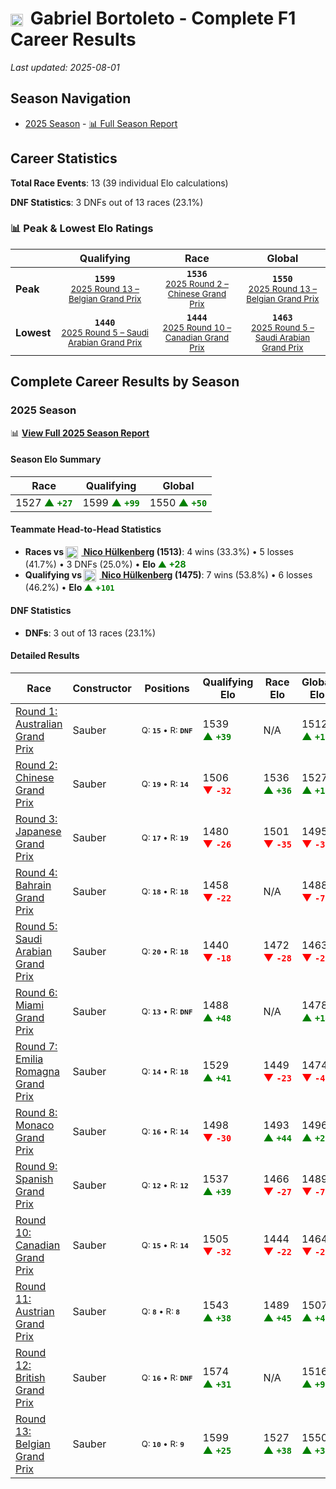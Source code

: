 # <img src="https://upload.wikimedia.org/wikipedia/commons/0/05/Flag_of_Brazil.svg" alt="Brazil" width="20" height="auto" style="vertical-align: middle; margin-right: 5px;" onerror="this.outerHTML='🇧🇷'; this.style.marginRight='5px';"/> Gabriel Bortoleto - Complete F1 Career Results

*Last updated: 2025-08-01*

## Season Navigation

- [2025 Season](#2025-season) - [📊 Full Season Report](../seasons/2025-season-report)

## Career Statistics

**Total Race Events**: 13 (39 individual Elo calculations)

**DNF Statistics**: 3 DNFs out of 13 races (23.1%)

### 📊 Peak & Lowest Elo Ratings

| &nbsp; | Qualifying | Race | Global |
|-------|------------|------|--------|
| **Peak** | <center>**`1599`**<br/><small>[2025 Round 13 – Belgian Grand Prix](../seasons/2025-season-report#round-13-belgian-grand-prix)</small></center> | <center>**`1536`**<br/><small>[2025 Round 2 – Chinese Grand Prix](../seasons/2025-season-report#round-2-chinese-grand-prix)</small></center> | <center>**`1550`**<br/><small>[2025 Round 13 – Belgian Grand Prix](../seasons/2025-season-report#round-13-belgian-grand-prix)</small></center> |
| **Lowest** | <center>**`1440`**<br/><small>[2025 Round 5 – Saudi Arabian Grand Prix](../seasons/2025-season-report#round-5-saudi-arabian-grand-prix)</small></center> | <center>**`1444`**<br/><small>[2025 Round 10 – Canadian Grand Prix](../seasons/2025-season-report#round-10-canadian-grand-prix)</small></center> | <center>**`1463`**<br/><small>[2025 Round 5 – Saudi Arabian Grand Prix](../seasons/2025-season-report#round-5-saudi-arabian-grand-prix)</small></center> |


## Complete Career Results by Season

### 2025 Season

📊 **[View Full 2025 Season Report](../seasons/2025-season-report)**

#### Season Elo Summary

| Race | Qualifying | Global |
|------|------------|--------|
| 1527 **<span style="color: green;">▲&nbsp;`+27`</span>** | 1599 **<span style="color: green;">▲&nbsp;`+99`</span>** | 1550 **<span style="color: green;">▲&nbsp;`+50`</span>** |

#### Teammate Head-to-Head Statistics

- **Races vs [<img src="https://upload.wikimedia.org/wikipedia/commons/b/ba/Flag_of_Germany.svg" alt="Germany" width="20" height="auto" style="vertical-align: middle; margin-right: 5px;" onerror="this.outerHTML='🇩🇪'; this.style.marginRight='5px';"/> Nico Hülkenberg](nico-hlkenberg) (1513)**: 4 wins (33.3%) • 5 losses (41.7%) • 3 DNFs (25.0%) • **Elo <span style="color: green;">▲&nbsp;+28</span>**
- **Qualifying vs [<img src="https://upload.wikimedia.org/wikipedia/commons/b/ba/Flag_of_Germany.svg" alt="Germany" width="20" height="auto" style="vertical-align: middle; margin-right: 5px;" onerror="this.outerHTML='🇩🇪'; this.style.marginRight='5px';"/> Nico Hülkenberg](nico-hlkenberg) (1475)**: 7 wins (53.8%) • 6 losses (46.2%) • **Elo <span style="color: green;">▲&nbsp;+`101`</span>**

#### DNF Statistics

- **DNFs**: 3 out of 13 races (23.1%)

#### Detailed Results

| Race | Constructor | Positions | Qualifying Elo | Race Elo | Global Elo | Teammate |
|------|-------------|-----------|----------------|----------|------------|----------|
| [Round 1: Australian Grand Prix](../seasons/2025-season-report#round-1-australian-grand-prix) | Sauber | <small>Q:&nbsp;**`15`**&nbsp;•&nbsp;R:&nbsp;**`DNF`**</small> | 1539 **<span style="color: green;">▲&nbsp;`+39`</span>** | N/A | 1512 **<span style="color: green;">▲&nbsp;`+12`</span>** | [<img src="https://upload.wikimedia.org/wikipedia/commons/b/ba/Flag_of_Germany.svg" alt="Germany" width="20" height="auto" style="vertical-align: middle; margin-right: 5px;" onerror="this.outerHTML='🇩🇪'; this.style.marginRight='5px';"/> Nico Hülkenberg](nico-hlkenberg)<br/><small>Q:&nbsp;**`17`**&nbsp;•&nbsp;R:&nbsp;**`7`**</small> |
| [Round 2: Chinese Grand Prix](../seasons/2025-season-report#round-2-chinese-grand-prix) | Sauber | <small>Q:&nbsp;**`19`**&nbsp;•&nbsp;R:&nbsp;**`14`**</small> | 1506 **<span style="color: red;">▼&nbsp;`-32`</span>** | 1536 **<span style="color: green;">▲&nbsp;`+36`</span>** | 1527 **<span style="color: green;">▲&nbsp;`+16`</span>** | [<img src="https://upload.wikimedia.org/wikipedia/commons/b/ba/Flag_of_Germany.svg" alt="Germany" width="20" height="auto" style="vertical-align: middle; margin-right: 5px;" onerror="this.outerHTML='🇩🇪'; this.style.marginRight='5px';"/> Nico Hülkenberg](nico-hlkenberg)<br/><small>Q:&nbsp;**`12`**&nbsp;•&nbsp;R:&nbsp;**`15`**</small> |
| [Round 3: Japanese Grand Prix](../seasons/2025-season-report#round-3-japanese-grand-prix) | Sauber | <small>Q:&nbsp;**`17`**&nbsp;•&nbsp;R:&nbsp;**`19`**</small> | 1480 **<span style="color: red;">▼&nbsp;`-26`</span>** | 1501 **<span style="color: red;">▼&nbsp;`-35`</span>** | 1495 **<span style="color: red;">▼&nbsp;`-32`</span>** | [<img src="https://upload.wikimedia.org/wikipedia/commons/b/ba/Flag_of_Germany.svg" alt="Germany" width="20" height="auto" style="vertical-align: middle; margin-right: 5px;" onerror="this.outerHTML='🇩🇪'; this.style.marginRight='5px';"/> Nico Hülkenberg](nico-hlkenberg)<br/><small>Q:&nbsp;**`16`**&nbsp;•&nbsp;R:&nbsp;**`16`**</small> |
| [Round 4: Bahrain Grand Prix](../seasons/2025-season-report#round-4-bahrain-grand-prix) | Sauber | <small>Q:&nbsp;**`18`**&nbsp;•&nbsp;R:&nbsp;**`18`**</small> | 1458 **<span style="color: red;">▼&nbsp;`-22`</span>** | N/A | 1488 **<span style="color: red;">▼&nbsp;`-7`</span>** | [<img src="https://upload.wikimedia.org/wikipedia/commons/b/ba/Flag_of_Germany.svg" alt="Germany" width="20" height="auto" style="vertical-align: middle; margin-right: 5px;" onerror="this.outerHTML='🇩🇪'; this.style.marginRight='5px';"/> Nico Hülkenberg](nico-hlkenberg)<br/><small>Q:&nbsp;**`16`**&nbsp;•&nbsp;R:&nbsp;**`DNF`**</small> |
| [Round 5: Saudi Arabian Grand Prix](../seasons/2025-season-report#round-5-saudi-arabian-grand-prix) | Sauber | <small>Q:&nbsp;**`20`**&nbsp;•&nbsp;R:&nbsp;**`18`**</small> | 1440 **<span style="color: red;">▼&nbsp;`-18`</span>** | 1472 **<span style="color: red;">▼&nbsp;`-28`</span>** | 1463 **<span style="color: red;">▼&nbsp;`-25`</span>** | [<img src="https://upload.wikimedia.org/wikipedia/commons/b/ba/Flag_of_Germany.svg" alt="Germany" width="20" height="auto" style="vertical-align: middle; margin-right: 5px;" onerror="this.outerHTML='🇩🇪'; this.style.marginRight='5px';"/> Nico Hülkenberg](nico-hlkenberg)<br/><small>Q:&nbsp;**`18`**&nbsp;•&nbsp;R:&nbsp;**`15`**</small> |
| [Round 6: Miami Grand Prix](../seasons/2025-season-report#round-6-miami-grand-prix) | Sauber | <small>Q:&nbsp;**`13`**&nbsp;•&nbsp;R:&nbsp;**`DNF`**</small> | 1488 **<span style="color: green;">▲&nbsp;`+48`</span>** | N/A | 1478 **<span style="color: green;">▲&nbsp;`+14`</span>** | [<img src="https://upload.wikimedia.org/wikipedia/commons/b/ba/Flag_of_Germany.svg" alt="Germany" width="20" height="auto" style="vertical-align: middle; margin-right: 5px;" onerror="this.outerHTML='🇩🇪'; this.style.marginRight='5px';"/> Nico Hülkenberg](nico-hlkenberg)<br/><small>Q:&nbsp;**`16`**&nbsp;•&nbsp;R:&nbsp;**`14`**</small> |
| [Round 7: Emilia Romagna Grand Prix](../seasons/2025-season-report#round-7-emilia-romagna-grand-prix) | Sauber | <small>Q:&nbsp;**`14`**&nbsp;•&nbsp;R:&nbsp;**`18`**</small> | 1529 **<span style="color: green;">▲&nbsp;`+41`</span>** | 1449 **<span style="color: red;">▼&nbsp;`-23`</span>** | 1474 **<span style="color: red;">▼&nbsp;`-4`</span>** | [<img src="https://upload.wikimedia.org/wikipedia/commons/b/ba/Flag_of_Germany.svg" alt="Germany" width="20" height="auto" style="vertical-align: middle; margin-right: 5px;" onerror="this.outerHTML='🇩🇪'; this.style.marginRight='5px';"/> Nico Hülkenberg](nico-hlkenberg)<br/><small>Q:&nbsp;**`17`**&nbsp;•&nbsp;R:&nbsp;**`12`**</small> |
| [Round 8: Monaco Grand Prix](../seasons/2025-season-report#round-8-monaco-grand-prix) | Sauber | <small>Q:&nbsp;**`16`**&nbsp;•&nbsp;R:&nbsp;**`14`**</small> | 1498 **<span style="color: red;">▼&nbsp;`-30`</span>** | 1493 **<span style="color: green;">▲&nbsp;`+44`</span>** | 1496 **<span style="color: green;">▲&nbsp;`+22`</span>** | [<img src="https://upload.wikimedia.org/wikipedia/commons/b/ba/Flag_of_Germany.svg" alt="Germany" width="20" height="auto" style="vertical-align: middle; margin-right: 5px;" onerror="this.outerHTML='🇩🇪'; this.style.marginRight='5px';"/> Nico Hülkenberg](nico-hlkenberg)<br/><small>Q:&nbsp;**`13`**&nbsp;•&nbsp;R:&nbsp;**`16`**</small> |
| [Round 9: Spanish Grand Prix](../seasons/2025-season-report#round-9-spanish-grand-prix) | Sauber | <small>Q:&nbsp;**`12`**&nbsp;•&nbsp;R:&nbsp;**`12`**</small> | 1537 **<span style="color: green;">▲&nbsp;`+39`</span>** | 1466 **<span style="color: red;">▼&nbsp;`-27`</span>** | 1489 **<span style="color: red;">▼&nbsp;`-7`</span>** | [<img src="https://upload.wikimedia.org/wikipedia/commons/b/ba/Flag_of_Germany.svg" alt="Germany" width="20" height="auto" style="vertical-align: middle; margin-right: 5px;" onerror="this.outerHTML='🇩🇪'; this.style.marginRight='5px';"/> Nico Hülkenberg](nico-hlkenberg)<br/><small>Q:&nbsp;**`15`**&nbsp;•&nbsp;R:&nbsp;**`5`**</small> |
| [Round 10: Canadian Grand Prix](../seasons/2025-season-report#round-10-canadian-grand-prix) | Sauber | <small>Q:&nbsp;**`15`**&nbsp;•&nbsp;R:&nbsp;**`14`**</small> | 1505 **<span style="color: red;">▼&nbsp;`-32`</span>** | 1444 **<span style="color: red;">▼&nbsp;`-22`</span>** | 1464 **<span style="color: red;">▼&nbsp;`-25`</span>** | [<img src="https://upload.wikimedia.org/wikipedia/commons/b/ba/Flag_of_Germany.svg" alt="Germany" width="20" height="auto" style="vertical-align: middle; margin-right: 5px;" onerror="this.outerHTML='🇩🇪'; this.style.marginRight='5px';"/> Nico Hülkenberg](nico-hlkenberg)<br/><small>Q:&nbsp;**`11`**&nbsp;•&nbsp;R:&nbsp;**`8`**</small> |
| [Round 11: Austrian Grand Prix](../seasons/2025-season-report#round-11-austrian-grand-prix) | Sauber | <small>Q:&nbsp;**`8`**&nbsp;•&nbsp;R:&nbsp;**`8`**</small> | 1543 **<span style="color: green;">▲&nbsp;`+38`</span>** | 1489 **<span style="color: green;">▲&nbsp;`+45`</span>** | 1507 **<span style="color: green;">▲&nbsp;`+43`</span>** | [<img src="https://upload.wikimedia.org/wikipedia/commons/b/ba/Flag_of_Germany.svg" alt="Germany" width="20" height="auto" style="vertical-align: middle; margin-right: 5px;" onerror="this.outerHTML='🇩🇪'; this.style.marginRight='5px';"/> Nico Hülkenberg](nico-hlkenberg)<br/><small>Q:&nbsp;**`20`**&nbsp;•&nbsp;R:&nbsp;**`9`**</small> |
| [Round 12: British Grand Prix](../seasons/2025-season-report#round-12-british-grand-prix) | Sauber | <small>Q:&nbsp;**`16`**&nbsp;•&nbsp;R:&nbsp;**`DNF`**</small> | 1574 **<span style="color: green;">▲&nbsp;`+31`</span>** | N/A | 1516 **<span style="color: green;">▲&nbsp;`+9`</span>** | [<img src="https://upload.wikimedia.org/wikipedia/commons/b/ba/Flag_of_Germany.svg" alt="Germany" width="20" height="auto" style="vertical-align: middle; margin-right: 5px;" onerror="this.outerHTML='🇩🇪'; this.style.marginRight='5px';"/> Nico Hülkenberg](nico-hlkenberg)<br/><small>Q:&nbsp;**`19`**&nbsp;•&nbsp;R:&nbsp;**`3`**</small> |
| [Round 13: Belgian Grand Prix](../seasons/2025-season-report#round-13-belgian-grand-prix) | Sauber | <small>Q:&nbsp;**`10`**&nbsp;•&nbsp;R:&nbsp;**`9`**</small> | 1599 **<span style="color: green;">▲&nbsp;`+25`</span>** | 1527 **<span style="color: green;">▲&nbsp;`+38`</span>** | 1550 **<span style="color: green;">▲&nbsp;`+34`</span>** | [<img src="https://upload.wikimedia.org/wikipedia/commons/b/ba/Flag_of_Germany.svg" alt="Germany" width="20" height="auto" style="vertical-align: middle; margin-right: 5px;" onerror="this.outerHTML='🇩🇪'; this.style.marginRight='5px';"/> Nico Hülkenberg](nico-hlkenberg)<br/><small>Q:&nbsp;**`14`**&nbsp;•&nbsp;R:&nbsp;**`12`**</small> |


